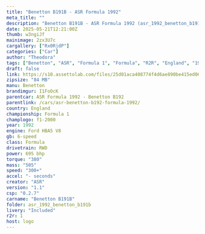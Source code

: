 ```yaml
---
title: "Benetton B191B - ASR Formula 1992"
meta_title: ""
description: "Benetton B191B - ASR Formula 1992 (asr_1992_benetton_b191b) by ASR"
date: 2025-05-21T12:21:00Z
thumb: w3ngiJf
mainimage: 2zx3U7c
cargallery: ["Rx0RjdP"]
categories: ["Car"]
author: "Theodora"
tags: ["Benetton", "ASR", "Formula 1", "Formula", "R2R", "England", "1992"]
draft: false
link: https://s10.assettolab.com/files/25d01aca408774f4d6ae890be415ed06/asr_1992_benetton_b191b.zip
zipsize: "84 MB"
manu: Benetton
brandimgur: I1FoOcK
parentcar: ASR Formula 1992 - Benetton B192
parentlink: /cars/asr-benetton-b192-formula-1992/
country: England
championship: Formula 1
champlogo: f1-2000
year: 1992
engine: Ford HBA5 V8
gb: 6-speed
class: Formula
drivetrain: RWD
power: 695 bhp 
torque: "380"
mass: "505"
speed: "300+"
accel: "- seconds"
creator: "ASR"
version: "1.1"
csp: "0.2.7"
carname: "Benetton B191B"
folder: asr_1992_benetton_b191b
livery: "Included"
r2r: 1
host: logo
---
```

